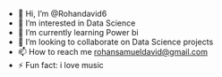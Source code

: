 - 👋 Hi, I’m @Rohandavid6
- 👀 I’m interested in Data Science
- 🌱 I’m currently learning Power bi
- 💞️ I’m looking to collaborate on Data Science projects
- 📫 How to reach me rohansamueldavid@gmail.com
- ⚡ Fun fact: i love music

<!---
Rohandavid6/Rohandavid6 is a ✨ special ✨ repository because its `README.md` (this file) appears on your GitHub profile.
You can click the Preview link to take a look at your changes.
--->
